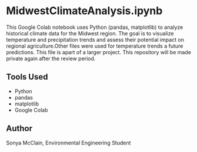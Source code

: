 # MidwestClimateAnalysis.ipynb
This Google Colab notebook uses Python (pandas, matplotlib) to analyze historical climate data for the Midwest region. The goal is to visualize temperature and precipitation trends and assess their potential impact on regional agriculture.Other files were used for temperature trends a future predictions. This file is apart of a larger project. This repository will be made private again after the review period.

## Tools Used
- Python
- pandas
- matplotlib
- Google Colab

## Author
Sonya McClain, Environmental Engineering Student
